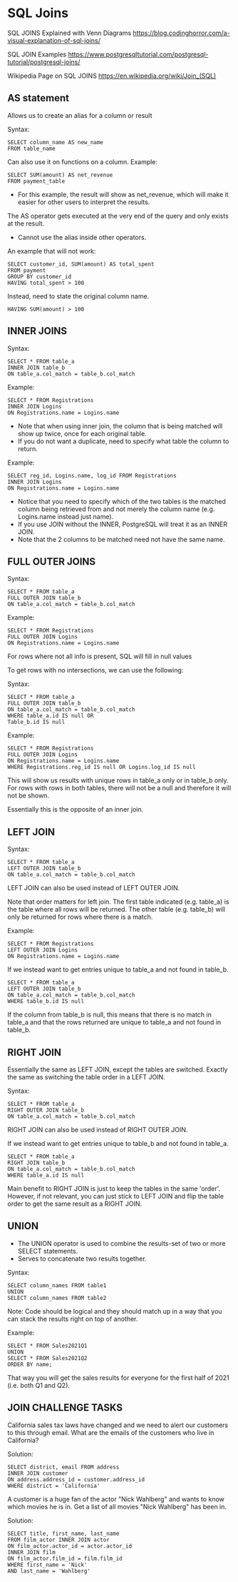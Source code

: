 # SQL Joins

SQL JOINS Explained with Venn Diagrams
https://blog.codinghorror.com/a-visual-explanation-of-sql-joins/

SQL JOIN Examples
https://www.postgresqltutorial.com/postgresql-tutorial/postgresql-joins/

Wikipedia Page on SQL JOINS
https://en.wikipedia.org/wiki/Join_(SQL)



## AS statement

Allows us to create an alias for a column or result

Syntax:

```
SELECT column_name AS new_name
FROM table_name
```

Can also use it on functions on a column. Example:

```
SELECT SUM(amount) AS net_revenue
FROM payment_table
```

* For this example, the result will show as net_revenue, which will make it easier for other users to interpret the results.

The AS operator gets executed at the very end of the query and only exists at the result.

* Cannot use the alias inside other operators.

An example that will not work:

```
SELECT customer_id, SUM(amount) AS total_spent
FROM payment
GROUP BY customer_id
HAVING total_spent > 100
```

Instead, need to state the original column name.

`HAVING SUM(amount) > 100`



## INNER JOINS

Syntax:

```
SELECT * FROM table_a
INNER JOIN table_b
ON table_a.col_match = table_b.col_match
```

Example:

```
SELECT * FROM Registrations
INNER JOIN Logins
ON Registrations.name = Logins.name
```

* Note that when using inner join, the column that is being matched will show up twice, once for each original table.
* If you do not want a duplicate, need to specify what table the column to return.

Example:

```
SELECT reg_id, Logins.name, log_id FROM Registrations
INNER JOIN Logins
ON Registrations.name = Logins.name
```

* Notice that you need to specify which of the two tables is the matched column being retrieved from and not merely the column name (e.g. Logins.name instead just name).
* If you use JOIN without the INNER, PostgreSQL will treat it as an INNER JOIN.
* Note that the 2 columns to be matched need not have the same name. 



## FULL OUTER JOINS

Syntax:

```
SELECT * FROM table_a
FULL OUTER JOIN table_b
ON table_a.col_match = table_b.col_match
```

Example:

```
SELECT * FROM Registrations
FULL OUTER JOIN Logins
ON Registrations.name = Logins.name
```

For rows where not all info is present, SQL will fill in null values

To get rows with no intersections, we can use the following:

Syntax:

```
SELECT * FROM table_a
FULL OUTER JOIN table_b
ON table_a.col_match = table_b.col_match
WHERE table_a.id IS null OR
Table_b.id IS null
```

Example:

```
SELECT * FROM Registrations
FULL OUTER JOIN Logins
ON Registrations.name = Logins.name
WHERE Registrations.reg_id IS null OR Logins.log_id IS null
```

This will show us results with unique rows in table_a only or in table_b only. For rows with rows in both tables, there will not be a null and therefore it will not be shown.

Essentially this is the opposite of an inner join.



## LEFT JOIN

Syntax:

```
SELECT * FROM table_a
LEFT OUTER JOIN table_b
ON table_a.col_match = table_b.col_match
```

LEFT JOIN can also be used instead of LEFT OUTER JOIN.

Note that order matters for left join. The first table indicated (e.g. table_a) is the table where all rows will be returned. The other table (e.g. table_b) will only be returned for rows where there is a match.

Example:

```
SELECT * FROM Registrations
LEFT OUTER JOIN Logins
ON Registrations.name = Logins.name
```

If we instead want to get entries unique to table_a and not found in table_b.

```
SELECT * FROM table_a
LEFT OUTER JOIN table_b
ON table_a.col_match = table_b.col_match
WHERE table_b.id IS null
```

If the column from table_b is null, this means that there is no match in table_a and that the rows returned are unique to table_a and not found in table_b.



## RIGHT JOIN

Essentially the same as LEFT JOIN, except the tables are switched.
Exactly the same as switching the table order in a LEFT JOIN.

Syntax:

```
SELECT * FROM table_a
RIGHT OUTER JOIN table_b
ON table_a.col_match = table_b.col_match
```

RIGHT JOIN can also be used instead of RIGHT OUTER JOIN.

If we instead want to get entries unique to table_b and not found in table_a.

```
SELECT * FROM table_a
RIGHT JOIN table_b
ON table_a.col_match = table_b.col_match
WHERE table_a.id IS null
```

Main benefit to RIGHT JOIN is just to keep the tables in the same 'order'. However, if not relevant, you can just stick to LEFT JOIN and flip the table order to get the same result as a RIGHT JOIN.



## UNION

* The UNION operator is used to combine the results-set of two or more SELECT statements.
* Serves to concatenate two results together.

Syntax:

```
SELECT column_names FROM table1
UNION
SELECT column_names FROM table2
```

Note: Code should be logical and they should match up in a way that you can stack the results right on top of another.

Example:

```
SELECT * FROM Sales2021Q1
UNION
SELECT * FROM Sales2021Q2
ORDER BY name;
```

That way you will get the sales results for everyone for the first half of 2021 (i.e. both Q1 and Q2).



## JOIN CHALLENGE TASKS

California sales tax laws have changed and we need to alert our customers to this through email. What are the emails of the customers who live in California?

Solution:

```
SELECT district, email FROM address
INNER JOIN customer
ON address.address_id = customer.address_id
WHERE district = 'California'
```

A customer is a huge fan of the actor "Nick Wahlberg" and wants to know which movies he is in. Get a list of all movies "Nick Wahlberg" has been in.

Solution:

```
SELECT title, first_name, last_name
FROM film_actor INNER JOIN actor
ON film_actor.actor_id = actor.actor_id
INNER JOIN film
ON film_actor.film_id = film.film_id
WHERE first_name = 'Nick'
AND last_name = 'Wahlberg'
```

